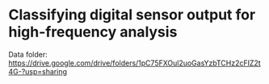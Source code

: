 # Classifying digital sensor output for high-frequency analysis

Data folder: https://drive.google.com/drive/folders/1pC75FXOul2uoGasYzbTCHz2cFIZ2t4G-?usp=sharing